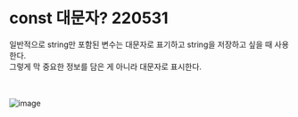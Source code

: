 # const 대문자? 220531
일반적으로 string만 포함된 변수는 대문자로 표기하고 string을 저장하고 싶을 때 사용한다. <br>
그렇게 막 중요한 정보를 담은 게 아니라 대문자로 표시한다. <br><br><br>

![image](https://user-images.githubusercontent.com/76997276/178191124-f171799f-0d55-4527-b2e2-d76e3c5952d5.png)
